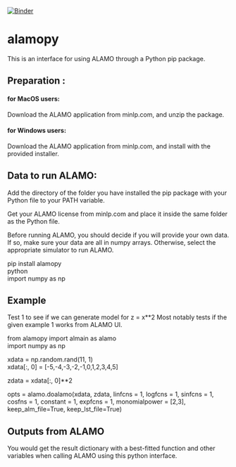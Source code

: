[![Binder](https://mybinder.org/badge_logo.svg)](https://mybinder.org/v2/gh/IlyaOrson/alamopy/HEAD?labpath=example.ipynb)

# alamopy

This is an interface for using ALAMO through a Python pip package.

<h2> Preparation : </h2>

<h4> for MacOS users: </h4>

Download the ALAMO application from minlp.com, and unzip the package.

<h4>  for Windows users: </h4>

Download the ALAMO application from minlp.com, and install with the provided installer.

<h2> Data to run ALAMO:</h2>

Add the directory of the folder you have installed the pip package with your Python file to your PATH variable.

Get your ALAMO license from minlp.com and place it inside the same folder as the Python file.

Before running ALAMO, you should decide if you will provide your own data. If so, make sure your data are all in numpy arrays.
Otherwise, select the appropriate simulator to run ALAMO.

pip install alamopy\
python\
import numpy as np

## Example


Test 1 to see if we can generate model for z = x\*\*2
Most notably tests if the given example 1 works from ALAMO UI.

from alamopy import almain as alamo\
import numpy as np

xdata = np.random.rand(11, 1)\
xdata[:, 0] = [-5,-4,-3,-2,-1,0,1,2,3,4,5]

zdata = xdata[:, 0]\*\*2

opts = alamo.doalamo(xdata, zdata, linfcns = 1, logfcns = 1, sinfcns = 1, cosfns = 1, constant = 1, expfcns = 1, monomialpower = [2,3], keep_alm_file=True, keep_lst_file=True)

<h2> Outputs from ALAMO </h2>

You would get the result dictionary with a best-fitted function and other variables when calling ALAMO using this python interface.
